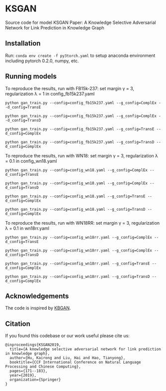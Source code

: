 # KSGAN
Source code for model KSGAN
Paper: A Knowledge Selective Adversarial Network for Link Prediction in Knowledge Graph

## Installation
Run:
`conda env create -f py3torch.yaml`
to setup anaconda environment including pytorch 0.2.0, numpy, etc.

## Running models
To reproduce the results, run with FB15k-237:  set margin γ = 3, regularization λ = 1 in config_fb15k237.yaml
```
python gan_train.py --config=config_fb15k237.yaml --g_config=ComplEx --d_config=TransE
```

```
python gan_train.py --config=config_fb15k237.yaml --g_config=ComplEx --d_config=TransD
```

```
python gan_train.py --config=config_fb15k237.yaml --g_config=TransE --d_config=ComplEx
```

```
python gan_train.py --config=config_fb15k237.yaml --g_config=TransD --d_config=ComplEx
```

To reproduce the results, run with WN18: set margin γ = 3, regularization λ = 0.1 in config_wn18.yaml
```
python gan_train.py --config=config_wn18.yaml --g_config=ComplEx --d_config=TransE
```

```
python gan_train.py --config=config_wn18.yaml --g_config=ComplEx --d_config=TransD
```

```
python gan_train.py --config=config_wn18.yaml --g_config=TransE --d_config=ComplEx
```

```
python gan_train.py --config=config_wn18.yaml --g_config=TransD --d_config=ComplEx
```

To reproduce the results, run with WN18RR: set margin γ = 3, regularization λ = 0.1 in wn18rr.yaml
```
python gan_train.py --config=config_wn18rr.yaml --g_config=ComplEx --d_config=TransE
```

```
python gan_train.py --config=config_wn18rr.yaml --g_config=ComplEx --d_config=TransD
```

```
python gan_train.py --config=config_wn18rr.yaml --g_config=TransE --d_config=ComplEx
```

```
python gan_train.py --config=config_wn18rr.yaml --g_config=TransD --d_config=ComplEx
```

## Acknowledgements
The code is inspired by [KBGAN](https://github.com/cai-lw/KBGAN).

## Citation

If you found this codebase or our work useful please cite us:
```
@inproceedings{KSGAN2019,
  title={A knowledge selective adversarial network for link prediction in knowledge graph},
  author={Hu, Kairong and Liu, Hai and Hao, Tianyong},
  booktitle={CCF International Conference on Natural Language Processing and Chinese Computing},
  pages={171--183},
  year={2019},
  organization={Springer}
}

```
